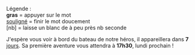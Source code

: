 Légende : </br> **gras** = appuyer sur le mot </br> <u>souligné</u> = finir le mot doucement </br> [nb] = laisse un blanc de à peu près nb seconde

J'espère vous voir à bord du bateau de notre héros, il appareillera dans **7** <u>jours</u>. Sa première aventure vous attendra à **17h30**, lundi prochain ! 